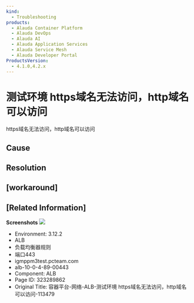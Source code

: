 ```yaml
---
kind:
  - Troubleshooting
products:
  - Alauda Container Platform
  - Alauda DevOps
  - Alauda AI
  - Alauda Application Services
  - Alauda Service Mesh
  - Alauda Developer Portal
ProductsVersion:
  - 4.1.0,4.2.x
---
```

<!-- A type of document that involves encountering a fault, diagnosing it, performing root cause analysis, and providing solutions. -->

# 测试环境 https域名无法访问，http域名可以访问

https域名无法访问，http域名可以访问

## Cause

## Resolution

## [workaround]

## [Related Information]
**Screenshots**
![](assets/rong-qi-ping-tai-wang-luo-alb-ce-shi-huan-jing-httpsyu-ming-wu-fa-fang-wen-httpy/%25E5%259B%25BE%25E7%2589%2587_1.png)
- Environment: 3.12.2
- ALB
- 负载均衡器规则
- 端口443
- igmppm3test.pcteam.com
- alb-10-0-4-89-00443
- Component: ALB
- Page ID: 323289862
- Original Title: 容器平台-网络-ALB-测试环境 https域名无法访问，http域名可以访问-113479
